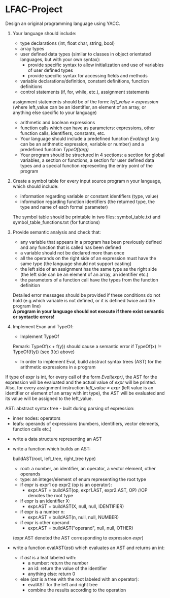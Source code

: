 # LFAC-Project

Design an original programming language using YACC.
1. Your language should include:
    * type declarations (int, float char, string, bool)
    * array types
    * user defined data types (similar to classes in object orientated languages, but with your own syntax):
        * provide specific syntax to allow initialization and use of variables of user defined types
        * provide specific syntax for accessing fields and methods
    * variable declarations/definition, constant definitions, function definitions
    * control statements (if, for, while, etc.), assignment statements

    assignment statements should be of the form: *left_value = expression* (where left_value can be an identifier, an element of an array, or anything else specific to your language)
    * arithmetic and boolean expressions
    * function calls which can have as parameters: expressions, other function calls, identifiers, constants, etc.
    * Your language should include a predefined function *Eval(arg)* (arg can be an arithmetic expression, variable or number) and a predefined function *TypeOf(arg)*
    * Your program should be structured in 4 sections: a section for global variables, a section or functions, a section for user defined data types and a special function representing the entry point of the program


2. Create a symbol table for every input source program n your language, which should include:
    * information regarding variable or constant identifiers (type, value)
    * information regarding function identifiers (the returned type, the type and name of each formal parameter)
   
    The symbol table should be printable in two files: symbol_table.txt and symbol_table_functions.txt (for functions)


3. Provide semantic analysis and check that:
    * any variable that appears in a program has been previously defined and any function that is called has been defined
    * a variable should not be declared more than once
    * all the operands on the right side of an expression must have the same type (the language should not support casting)
    * the left side of an assignment has the same type as the right side (the left side can be an element of an array, an identifier etc.)
    * the parameters of a function call have the types from the function definition

    Detailed error messages should be provided if these conditions do not hold (e.g.which variable is not defined, or it is defined twice and the program line)\
    **A program in your language should not execute if there exist semantic or syntactic errors!**


4. Implement Evan and TypeOf:
   * Implement TypeOf
   
   Remark: TypeOf(x + f(y)) should cause a semantic error if TypeOf(x) != TypeOf(f(y)) (see 3(c) above)
   * In order to implement Eval, build abstract syntax trees (AST) for the arithmetic expressions in a program
   

If type of expr is int, for every call of the form *Eval(expr)*, the AST for the expression will be evaluated and the actual value of *expr* will be printed.\
Also, for every assignment instruction *left_value = expr* (left value is an identifier or element of an array with int type), the AST will be evaluated and its value will be assigned to the left_value.

AST: abstract syntax tree - built during parsing of expression:
* inner nodes: operators
* leafs: operands of expressions (numbers, identifiers, vector elements, function calls etc.)

- write a data structure representing an AST
- write a function which builds an AST:

   buildAST(root, left_tree, right_tree type)
   * root: a number, an identifier, an operator, a vector element, other operands
   * type: an integer/element of enum representing the root type
   * if expr is expr1 op expr2 (op is an operator):
      * expr.AST = buildAST(op, expr1.AST, expr2.AST, OP) //OP denotes the root type
   * if expr is an identifier X:
      * expr.AST = buildAST(X, null, null, IDENTIFIER)
   * if expr is a number n:
      * expr.AST = buildAST(n, null, null, NUMBER)
   * if expr is other operand
      * expr.AST = buildAST("operand", null, null, OTHER)
        
   (expr.AST denoted the AST corresponding to expression *expr*)

- write a function evalAST(*ast*) which evaluates an AST and returns an int:
   * if *ast* is a leaf labeled with:
      * a number: return the number 
      * an id: return the value of the identifier
      * anything else: return 0
   * else (*ast* is a tree with the root labeled with an operator):
      * evalAST for the left and right tree
      * combine the results according to the operation